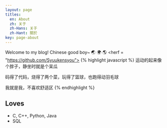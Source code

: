 ```yaml
---
layout: page
titles:
  en: About
  zh: 关于
  zh-Hans: 关于
  zh-Hant: 關於
key: page-about
---
```


Welcome to my blog! Chinese good boy~ :earth_asia: :earth_africa: :earth_americas:
<herf = "https://github.com/Syuukensyou">
{% highlight javascript %}
运动的起来像个胖子，静坐时就是个呆瓜

码得了代码，烧得了两个菜，玩得了篮球，也跑得动羽毛球

我就是我，不喜欢舒适区
{% endhighlight %}



## Loves

- C, C++, Python, Java
- SQL
